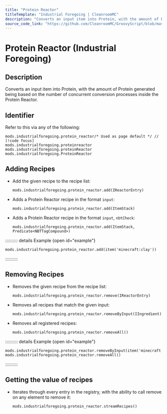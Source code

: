 ```yaml
---
title: "Protein Reactor"
titleTemplate: "Industrial Foregoing | CleanroomMC"
description: "Converts an input item into Protein, with the amount of Protein generated being based on the number of concurrent conversion processes inside the Protein Reactor."
source_code_link: "https://github.com/CleanroomMC/GroovyScript/blob/master/src/main/java/com/cleanroommc/groovyscript/compat/mods/industrialforegoing/ProteinReactor.java"
---
```


# Protein Reactor (Industrial Foregoing)

## Description

Converts an input item into Protein, with the amount of Protein generated being based on the number of concurrent conversion processes inside the Protein Reactor.

## Identifier

Refer to this via any of the following:

```groovy:no-line-numbers {1}
mods.industrialforegoing.protein_reactor/* Used as page default */ // [!code focus]
mods.industrialforegoing.proteinreactor
mods.industrialforegoing.proteinReactor
mods.industrialforegoing.ProteinReactor
```


## Adding Recipes

- Add the given recipe to the recipe list:

    ```groovy:no-line-numbers
    mods.industrialforegoing.protein_reactor.add(IReactorEntry)
    ```

- Adds a Protein Reactor recipe in the format `input`:

    ```groovy:no-line-numbers
    mods.industrialforegoing.protein_reactor.add(ItemStack)
    ```

- Adds a Protein Reactor recipe in the format `input`, `nbtCheck`:

    ```groovy:no-line-numbers
    mods.industrialforegoing.protein_reactor.add(ItemStack, Predicate<NBTTagCompound>)
    ```

:::::::::: details Example {open id="example"}
```groovy:no-line-numbers
mods.industrialforegoing.protein_reactor.add(item('minecraft:clay'))
```

::::::::::

## Removing Recipes

- Removes the given recipe from the recipe list:

    ```groovy:no-line-numbers
    mods.industrialforegoing.protein_reactor.remove(IReactorEntry)
    ```

- Removes all recipes that match the given input:

    ```groovy:no-line-numbers
    mods.industrialforegoing.protein_reactor.removeByInput(IIngredient)
    ```

- Removes all registered recipes:

    ```groovy:no-line-numbers
    mods.industrialforegoing.protein_reactor.removeAll()
    ```

:::::::::: details Example {open id="example"}
```groovy:no-line-numbers
mods.industrialforegoing.protein_reactor.removeByInput(item('minecraft:porkchop'))
mods.industrialforegoing.protein_reactor.removeAll()
```

::::::::::

## Getting the value of recipes

- Iterates through every entry in the registry, with the ability to call remove on any element to remove it:

    ```groovy:no-line-numbers
    mods.industrialforegoing.protein_reactor.streamRecipes()
    ```
